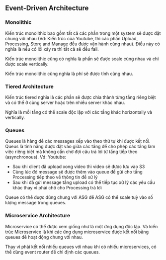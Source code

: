 ## Event-Driven Architecture

### Monolithic

Kiến trúc monolithic bao gồm tất cả các phần trong một system sẽ được đặt chung với nhau (Vd: Kiến trúc của Youtube, thì các phần Upload, Processing, Store and Manage đều được vận hành cùng nhau). Điều này có nghĩa là nếu có lỗi xảy ra thì tất cả sẽ đều fail. 

Kiến trúc monolithic cũng có nghĩa là phần sẽ được scale cùng nhau và chỉ được scale vertically. 

Kiến trúc monolithic cũng nghĩa là phí sẽ được tính cùng nhau. 

### Tiered Architecture

Kiến trúc tiered nghĩa là các phần sẽ được chia thành từng tầng riêng biệt và có thể ở cùng server hoặc trên nhiều server khác nhau. 

Nghĩa là mỗi tầng có thể scale độc lập với các tầng khác horizontally và vertically. 


### Queues

Queues là hàng để các messages xếp vào theo thứ tự khi được kết nối. Queus là tính năng được đặt vào giữa các tầng để cho phép các tầng làm việc riêng biệt mà không cần chờ đợi câu trả lời từ tầng tiếp theo (asynchronous). Vd: Youtube:
- Sau khi client đã upload xong video thì video sẽ được lưu vào S3
- Cùng lúc đó message sẽ được thêm vào queue để gửi cho tầng Processing tiếp theo về thông tin để xử lý 
- Sau khi đã gửi message tầng upload có thể tiếp tục xử lý các yêu cầu khác thay vì phải chờ cho Processing trả lời

Queue có thể được dùng chung với ASG để ASG có thể scale tuỳ vào số lượng message trong queues. 

### Microservice Architecture

Microservice có thể được xem giống như là một ứng dụng độc lập. Và kiến trúc Microservice là khi các ứng dụng microservice được kết nối bằng queues để hoạt động chung với nhau.

Thay vì phải kết nối nhiều queues với nhau khi có nhiều microservices, có thể dùng event router để chỉ định các queues. 

